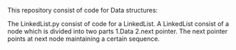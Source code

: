 This repository consist of code for Data structures:

The LinkedList.py consist of code for a LinkedList. A LinkedList consist of a node which is divided into two parts 1.Data 2.next pointer. The next pointer points at next node maintaining a certain sequence. 
